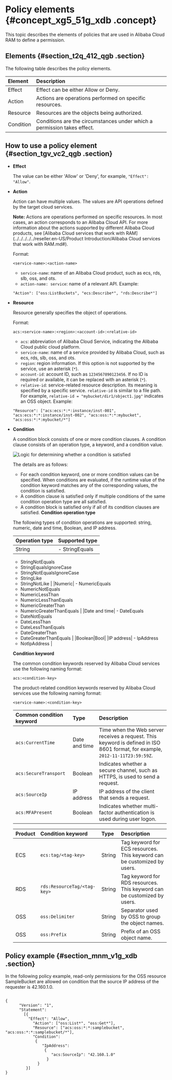 # Policy elements {#concept_xg5_51g_xdb .concept}

This topic describes the elements of policies that are used in Alibaba Cloud RAM to define a permission.

## Elements {#section_t2q_412_qgb .section}

The following table describes the policy elements.

|Element|Description|
|:------|:----------|
|Effect|Effect can be either Allow or Deny.|
|Action|Actions are operations performed on specific resources.|
|Resource|Resources are the objects being authorized.|
|Condition|Conditions are the circumstances under which a permission takes effect.|

## How to use a policy element {#section_tgv_vc2_qgb .section}

-   **Effect**

    The value can be either 'Allow' or 'Deny', for example, `"Effect": "Allow"`.

-   **Action**

    Action can have multiple values. The values are API operations defined by the target cloud services.

    **Note:** Actions are operations performed on specific resources. In most cases, an action corresponds to an Alibaba Cloud API. For more information about the actions supported by different Alibaba Cloud products, see [Alibaba Cloud services that work with RAM](../../../../../reseller.en-US/Product Introduction/Alibaba Cloud services that work with RAM.md#).

    Format:

    `<service-name>:<action-name>`

    -   `service-name`: name of an Alibaba Cloud product, such as ecs, rds, slb, oss, and ots.
    -   `action-name: service`: name of a relevant API.
    Example:

    `"Action": ["oss:ListBuckets", "ecs:Describe*", "rds:Describe*"]`

-   **Resource**

    Resource generally specifies the object of operations.

    Format:

    `acs:<service-name>:<region>:<account-id>:<relative-id>`

    -   `acs`: abbreviation of Alibaba Cloud Service, indicating the Alibaba Cloud public cloud platform.
    -   `service-name`: name of a service provided by Alibaba Cloud, such as ecs, rds, slb, oss, and ots.
    -   `region`: region information. If this option is not supported by the service, use an asterisk \(`*`\).
    -   `account-id`: account ID, such as `1234567890123456`. If no ID is required or available, it can be replaced with an asterisk \(`*`\).
    -   `relative-id`: service-related resource description. Its meaning is specified by a specific service. `relative-id` is similar to a file path. For example, `relative-id = "mybucket/dir1/object1.jpg"` indicates an OSS object.
    Example:

    `"Resource": ["acs:ecs:*:*:instance/inst-001", "acs:ecs:*:*:instance/inst-002", "acs:oss:*:*:mybucket", "acs:oss:*:*:mybucket/*"]`

-   **Condition**

    A condition block consists of one or more condition clauses. A condition clause consists of an operation type, a keyword, and a condition value.

    ![Logic for determining whether a condition is satisfied](images/38714_en-US.png "Logic for determining whether a condition is satisfied")

    The details are as follows:

    -   For each condition keyword, one or more condition values can be specified. When conditions are evaluated, if the runtime value of the condition keyword matches any of the corresponding values, the condition is satisfied.
    -   A condition clause is satisfied only if multiple conditions of the same condition operation type are all satisfied.
    -   A condition block is satisfied only if all of its condition clauses are satisfied.
    **Condition operation type**

    The following types of condition operations are supported: string, numeric, date and time, Boolean, and IP address.

    |Operation type|Supported type|
    |:-------------|:-------------|
    |String|     -   StringEquals
    -   StringNotEquals
    -   StringEqualsIgnoreCase
    -   StringNotEqualsIgnoreCase
    -   StringLike
    -   StringNotLike
 |
    |Numeric|     -   NumericEquals
    -   NumericNotEquals
    -   NumericLessThan
    -   NumericLessThanEquals
    -   NumericGreaterThan
    -   NumericGreaterThanEquals
 |
    |Date and time|     -   DateEquals
    -   DateNotEquals
    -   DateLessThan
    -   DateLessThanEquals
    -   DateGreaterThan
    -   DateGreaterThanEquals
 |
    |Boolean|Bool|
    |IP address|     -   IpAddress
    -   NotIpAddress
 |

    **Condition keyword**

    The common condition keywords reserved by Alibaba Cloud services use the following naming format:

    ```
    acs:<condition-key>
    ```

    The product-related condition keywords reserved by Alibaba Cloud services use the following naming format:

    ```
    <service-name>:<condition-key>
    ```

    |Common condition keyword|Type|Description|
    |:-----------------------|:---|:----------|
    |`acs:CurrentTime`|Date and time|Time when the Web server receives a request. This keyword is defined in ISO 8601 format, for example, `2012-11-11T23:59:59Z`.|
    |`acs:SecureTransport`|Boolean|Indicates whether a secure channel, such as HTTPS, is used to send a request.|
    |`acs:SourceIp`|IP address|IP address of the client that sends a request.|
    |`acs:MFAPresent`|Boolean|Indicates whether multi-factor authentication is used during user logon.|

    |Product|Condition keyword|Type|Description|
    |:------|:----------------|:---|:----------|
    |ECS|`ecs:tag/<tag-key>`|String|Tag keyword for ECS resources. This keyword can be customized by users.|
    |RDS|`rds:ResourceTag/<tag-key>`|String|Tag keyword for RDS resources. This keyword can be customized by users.|
    |OSS|`oss:Delimiter`|String|Separator used by OSS to group the object names.|
    |OSS|`oss:Prefix`|String|Prefix of an OSS object name.|


## Policy example {#section_mnm_v1g_xdb .section}

In the following policy example, read-only permissions for the OSS resource SampleBucket are allowed on condition that the source IP address of the requester is 42.160.1.0.

```

{
      "Version": "1",
      "Statement":
        [{
          "Effect": "Allow",
            "Action": ["oss:List*", "oss:Get*"],
            "Resource": ["acs:oss:*:*:samplebucket", "acs:oss:*:*:samplebucket/*"],
            "Condition":
             {
                "IpAddress":
                 {
                    "acs:SourceIp": "42.160.1.0"
                  }
              }
         }]
}
```

